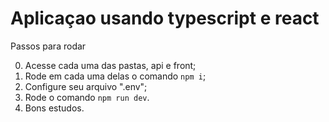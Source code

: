 # Aplicaçao usando typescript e react

Passos para rodar

0. Acesse cada uma das pastas, api e front;
1. Rode em cada uma delas o comando `npm i`;
2. Configure seu arquivo ".env";
3. Rode o comando `npm run dev`.
4. Bons estudos.

